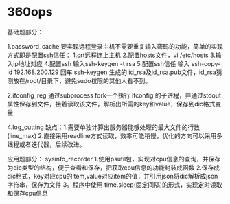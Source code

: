 # 360ops
基础题部分：


1.password_cache
  要实现远程登录主机不需要重复输入密码的功能，简单的实现方式即是配置ssh信任：
    1.crt远程连上主机
    2.配置hosts文件，vi /etc/hosts
    3.输入ip地址对应
    4.配置ssh 输入ssh-keygen -t rsa 
    5.配置ssh信任 输入 ssh-copy-id 192.168.200.129 回车
  ssh-keygen 生成的 id_rsa及id_rsa.pub文件，id_rsa猜测放在/root/目录下，避免sudo权限的其他人看不到。


2.ifconfig_reg
  通过subprocess fork一个执行 ifconfig 的子进程，并通过stdout 属性保存到文件，接着读取该文件，解析出所需的key和value，保存到dic格式变量


4.log_cutting
  缺点：1.需要单独计算出服务器能够处理的最大文件的行数(line_max)
        2.直接采用readline方式读取，效率可能稍慢，优化的方向可以采用多线程或者迭代器，后续改进。
        
      

应用题部分：
sysinfo_recorder
  1.使用psutil包，实现对cpu信息的查询，并保存为dic类型的结构，便于查看和保存，把获取cpu信息的功能封装成函数
  2.保存成dic格式，key对应cpu的item,value对应item的值，并引用json将dic解析成json字符串，保存为文件
  3。程序中使用 time.sleep(固定间隔)的形式，实现定时读取和保存cpu信息

  
